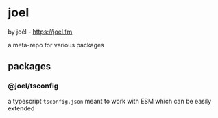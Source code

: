 # joel

by joél - https://joel.fm

a meta-repo for various packages

## packages

### @joel/tsconfig

a typescript `tsconfig.json` meant to work with ESM which can be easily extended
